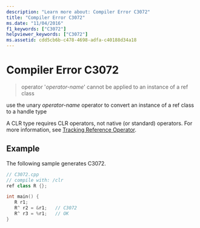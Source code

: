 ```yaml
---
description: "Learn more about: Compiler Error C3072"
title: "Compiler Error C3072"
ms.date: "11/04/2016"
f1_keywords: ["C3072"]
helpviewer_keywords: ["C3072"]
ms.assetid: cdd5cb6b-c478-4698-adfa-c40188d34a18
---
```

# Compiler Error C3072

> operator '*operator-name*' cannot be applied to an instance of a ref class

use the unary *operator-name* operator to convert an instance of a ref class to a handle type

A CLR type requires CLR operators, not native (or standard) operators.  For more information, see [Tracking Reference Operator](../../extensions/tracking-reference-operator-cpp-component-extensions.md).

## Example

The following sample generates C3072.

```cpp
// C3072.cpp
// compile with: /clr
ref class R {};

int main() {
   R r1;
   R^ r2 = &r1;   // C3072
   R^ r3 = %r1;   // OK
}
```
